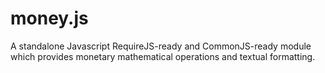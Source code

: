money.js
========

A standalone Javascript RequireJS-ready and CommonJS-ready module which provides monetary mathematical operations and textual formatting.
